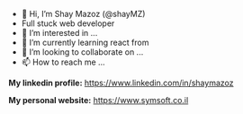 - 👋 Hi, I’m Shay Mazoz (@shayMZ) 
- Full stuck web developer
- 👀 I’m interested in ...
- 🌱 I’m currently learning react from 
- 💞️ I’m looking to collaborate on ...
- 📫 How to reach me ...

**My linkedin profile:**
https://www.linkedin.com/in/shaymazoz

**My personal website:**
https://www.symsoft.co.il
